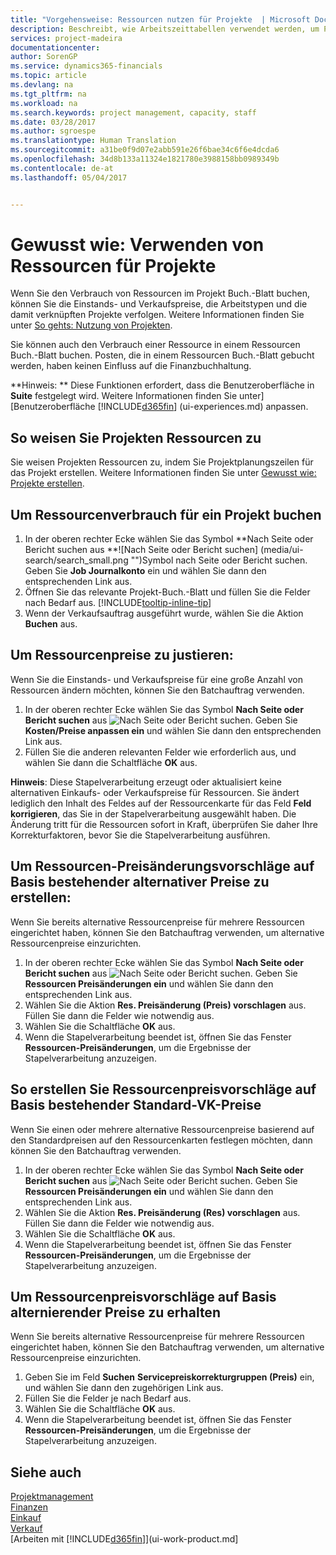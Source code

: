 ```yaml
---
title: "Vorgehensweise: Ressourcen nutzen für Projekte  | Microsoft Docs"
description: Beschreibt, wie Arbeitszeittabellen verwendet werden, um Projekte zu verwalten.
services: project-madeira
documentationcenter: 
author: SorenGP
ms.service: dynamics365-financials
ms.topic: article
ms.devlang: na
ms.tgt_pltfrm: na
ms.workload: na
ms.search.keywords: project management, capacity, staff
ms.date: 03/28/2017
ms.author: sgroespe
ms.translationtype: Human Translation
ms.sourcegitcommit: a31be0f9d07e2abb591e26f6bae34c6f6e4dcda6
ms.openlocfilehash: 34d8b133a11324e1821780e3988158bb0989349b
ms.contentlocale: de-at
ms.lasthandoff: 05/04/2017


---
```

# <a name="how-to-use-resources-for-jobs"></a>Gewusst wie: Verwenden von Ressourcen für Projekte
Wenn Sie den Verbrauch von Ressourcen im Projekt Buch.-Blatt buchen, können Sie die Einstands- und Verkaufspreise, die Arbeitstypen und die damit verknüpften Projekte verfolgen. Weitere Informationen finden Sie unter [So gehts: Nutzung von Projekten](projects-how-record-job-usage.md).

Sie können auch den Verbrauch einer Ressource in einem Ressourcen Buch.-Blatt buchen. Posten, die in einem Ressourcen Buch.-Blatt gebucht werden, haben keinen Einfluss auf die Finanzbuchhaltung.

**Hinweis: ** Diese Funktionen erfordert, dass die Benutzeroberfläche in **Suite** festgelegt wird. Weitere Informationen finden Sie unter] [Benutzeroberfläche [!INCLUDE[d365fin](includes/d365fin_md.md)] (ui-experiences.md) anpassen.

## <a name="to-assign-resources-to-jobs"></a>So weisen Sie Projekten Ressourcen zu
Sie weisen Projekten Ressourcen zu, indem Sie Projektplanungszeilen für das Projekt erstellen. Weitere Informationen finden Sie unter [Gewusst wie: Projekte erstellen](projects-how-create-jobs.md).

## <a name="to-record-resource-usage-for-a-job"></a>Um Ressourcenverbrauch für ein Projekt buchen
1. In der oberen rechter Ecke wählen Sie das Symbol **Nach Seite oder Bericht suchen aus **![Nach Seite oder Bericht suchen] (media/ui-search/search_small.png "")Symbol nach Seite oder Bericht suchen. Geben Sie **Job Journalkonto** ein und wählen Sie dann den entsprechenden Link aus.
2. Öffnen Sie das relevante Projekt-Buch.-Blatt und füllen Sie die Felder nach Bedarf aus. [!INCLUDE[tooltip-inline-tip](includes/tooltip-inline-tip_md.md)]
3. Wenn der Verkaufsauftrag ausgeführt wurde, wählen Sie die Aktion **Buchen** aus.

## <a name="to-adjust-resource-prices"></a>Um Ressourcenpreise zu justieren:
Wenn Sie die Einstands- und Verkaufspreise für eine große Anzahl von Ressourcen ändern möchten, können Sie den Batchauftrag verwenden.  

1. In der oberen rechter Ecke wählen Sie das Symbol **Nach Seite oder Bericht suchen** aus ![Nach Seite oder Bericht suchen](media/ui-search/search_small.png "Symbol nach Seite oder Bericht suchen eingeben"). Geben Sie **Kosten/Preise anpassen ein** und wählen Sie dann den entsprechenden Link aus.
2. Füllen Sie die anderen relevanten Felder wie erforderlich aus, und wählen Sie dann die Schaltfläche **OK** aus.

**Hinweis**: Diese Stapelverarbeitung erzeugt oder aktualisiert keine alternativen Einkaufs- oder Verkaufspreise für Ressourcen. Sie ändert lediglich den Inhalt des Feldes auf der Ressourcenkarte für das Feld **Feld korrigieren**, das Sie in der Stapelverarbeitung ausgewählt haben. Die Änderung tritt für die Ressourcen sofort in Kraft, überprüfen Sie daher Ihre Korrekturfaktoren, bevor Sie die Stapelverarbeitung ausführen.

## <a name="to-get-resource-price-change-suggestions-based-on-existing-alternate-prices"></a>Um Ressourcen-Preisänderungsvorschläge auf Basis bestehender alternativer Preise zu erstellen:
Wenn Sie bereits alternative Ressourcenpreise für mehrere Ressourcen eingerichtet haben, können Sie den Batchauftrag verwenden, um alternative Ressourcenpreise einzurichten.

1. In der oberen rechter Ecke wählen Sie das Symbol **Nach Seite oder Bericht suchen** aus ![Nach Seite oder Bericht suchen](media/ui-search/search_small.png "Symbol nach Seite oder Bericht suchen eingeben"). Geben Sie **Ressourcen Preisänderungen ein** und wählen Sie dann den entsprechenden Link aus.
2. Wählen Sie die Aktion **Res. Preisänderung (Preis) vorschlagen** aus. Füllen Sie dann die Felder wie notwendig aus.
3. Wählen Sie die Schaltfläche **OK** aus.  
4. Wenn die Stapelverarbeitung beendet ist, öffnen Sie das Fenster **Ressourcen-Preisänderungen**, um die Ergebnisse der Stapelverarbeitung anzuzeigen.

## <a name="to-get-resource-price-change-suggestions-based-on-standard-prices"></a>So erstellen Sie Ressourcenpreisvorschläge auf Basis bestehender Standard-VK-Preise
Wenn Sie einen oder mehrere alternative Ressourcenpreise basierend auf den Standardpreisen auf den Ressourcenkarten festlegen möchten, dann können Sie den Batchauftrag verwenden.  

1. In der oberen rechter Ecke wählen Sie das Symbol **Nach Seite oder Bericht suchen** aus ![Nach Seite oder Bericht suchen](media/ui-search/search_small.png "Symbol nach Seite oder Bericht suchen eingeben"). Geben Sie **Ressourcen Preisänderungen ein** und wählen Sie dann den entsprechenden Link aus.
2. Wählen Sie die Aktion **Res. Preisänderung (Res) vorschlagen** aus. Füllen Sie dann die Felder wie notwendig aus.  
3. Wählen Sie die Schaltfläche **OK** aus.  
4. Wenn die Stapelverarbeitung beendet ist, öffnen Sie das Fenster **Ressourcen-Preisänderungen**, um die Ergebnisse der Stapelverarbeitung anzuzeigen.

## <a name="to-get-resource-price-change-suggestions-based-on-alternate-prices"></a>Um Ressourcenpreisvorschläge auf Basis alternierender Preise zu erhalten
Wenn Sie bereits alternative Ressourcenpreise für mehrere Ressourcen eingerichtet haben, können Sie den Batchauftrag verwenden, um alternative Ressourcenpreise einzurichten.

1. Geben Sie im Feld **Suchen** **Servicepreiskorrekturgruppen (Preis)** ein, und wählen Sie dann den zugehörigen Link aus.  
2. Füllen Sie die Felder je nach Bedarf aus.
3. Wählen Sie die Schaltfläche **OK** aus.  
4. Wenn die Stapelverarbeitung beendet ist, öffnen Sie das Fenster **Ressourcen-Preisänderungen**, um die Ergebnisse der Stapelverarbeitung anzuzeigen.

## <a name="see-also"></a>Siehe auch
[Projektmanagement](projects-manage-projects.md)  
[Finanzen](finance.md)  
[Einkauf](purchasing-manage-purchasing.md)         
[Verkauf](sales-manage-sales.md)     
[Arbeiten mit [!INCLUDE[d365fin](includes/d365fin_md.md)]](ui-work-product.md]  

